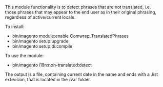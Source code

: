 This module functionality is to detect phrases that are not translated, i.e. those phrases that may appear to the end user as in their original phrasing, regardless of active/current locale.

To install:
 - bin/magento module:enable Comwrap_TranslatedPhrases
 - bin/magento setup:upgrade
 - bin/magento setup:di:compile

To use the module:
 - bin/magento i18n:non-translated:detect

The output is a file, containing current date in the name and ends with a .list extension, that is located in the /var folder. 

